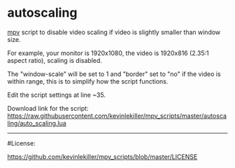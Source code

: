 # autoscaling

[mpv](https://mpv.io/) script to disable video scaling if video is slightly smaller than window size.

For example, your monitor is 1920x1080, the video is 1920x816 (2.35:1 aspect ratio), scaling is disabled.

The "window-scale" will be set to 1 and "border" set to "no" if the video is within range, this is to simplify how the script functions.

Edit the script settings at line ~35.

Download link for the script: https://raw.githubusercontent.com/kevinlekiller/mpv_scripts/master/autoscaling/auto_scaling.lua

----
#License:

https://github.com/kevinlekiller/mpv_scripts/blob/master/LICENSE
